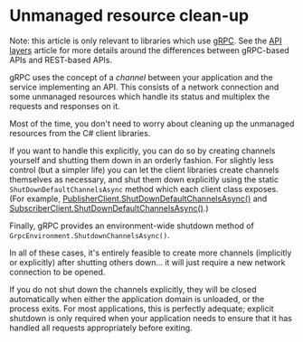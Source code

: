 # Unmanaged resource clean-up

Note: this article is only relevant to libraries which use [gRPC](http://www.grpc.io).
See the [API layers](api-layers.md) article for more details around the differences between
gRPC-based APIs and REST-based APIs.

gRPC uses the concept of a *channel* between your application
and the service implementing an API. This consists of a network
connection and some unmanaged resources which handle its status and
multiplex the requests and responses on it.

Most of the time, you don't need to worry about cleaning up the
unmanaged resources from the C# client libraries.

If you want to handle this explicitly, you can do so by creating
channels yourself and shutting them down in an orderly fashion. For
slightly less control (but a simpler life) you can let the client
libraries create channels themselves as necessary, and shut them
down explicitly using the static `ShutDownDefaultChannelsAsync`
method which each client class exposes. (For example,
[PublisherClient.ShutDownDefaultChannelsAsync()](../Google.Cloud.PubSub.V1/api/Google.Cloud.PubSub.V1.PublisherClient.html#Google_Cloud_PubSub_V1_PublisherClient_ShutDownDefaultChannelsAsync) and
[SubscriberClient.ShutDownDefaultChannelsAsync()](../Google.Cloud.PubSub.V1/api/Google.Cloud.PubSub.V1.SubscriberClient.html#Google_Cloud_PubSub_V1_SubscriberClient_ShutDownDefaultChannelsAsync).)

Finally, gRPC provides an environment-wide shutdown method of `GrpcEnvironment.ShutdownChannelsAsync()`.

In all of these cases, it's entirely feasible to create more channels (implicitly or explicitly)
after shutting others down... it will just require a new network connection to be opened.

If you do not shut down the channels explicitly, they will be closed automatically
when either the application domain is unloaded, or the process exits. For most applications, this is
perfectly adequate; explicit shutdown is only required when your application needs to ensure that
it has handled all requests appropriately before exiting.
